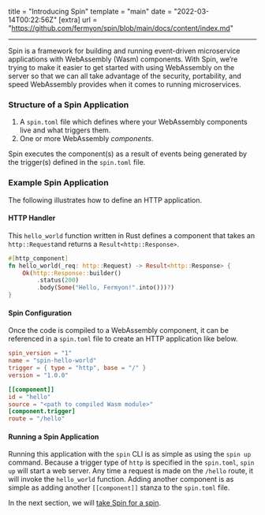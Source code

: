 title = "Introducing Spin"
template = "main"
date = "2022-03-14T00:22:56Z"
[extra]
url = "https://github.com/fermyon/spin/blob/main/docs/content/index.md"

---

Spin is a framework for building and running event-driven microservice applications
with WebAssembly (Wasm) components. With Spin, we’re trying to make it easier to get
started with using WebAssembly on the server so that we can all take advantage of the
security, portability, and speed WebAssembly provides when it comes to running
microservices.

### Structure of a Spin Application

1. A `spin.toml` file which defines where your WebAssembly components live and what
   triggers them.
2. One or more WebAssembly _components_.

Spin executes the component(s) as a result of events being generated by the trigger(s)
defined in the `spin.toml` file.

### Example Spin Application

The following illustrates how to define an HTTP application.

#### HTTP Handler

This `hello_world` function written in Rust defines a component that takes an `http::Request`and returns a `Result<http::Response>`.

```rust
#[http_component]​
fn hello_world(_req: http::Request) -> Result<http::Response> {​
    Ok(http::Response::builder()​
        .status(200)​
        .body(Some("Hello, Fermyon!".into()))?)​
}​
```

#### Spin Configuration

Once the code is compiled to a WebAssembly component, it can be referenced in a `spin.toml`
file to create an HTTP application like below.

```toml
spin_version = "1"
name = "spin-hello-world"
trigger = { type = "http", base = "/" }
version = "1.0.0"

[[component]]
id = "hello"
source = "<path to compiled Wasm module>"
[component.trigger]
route = "/hello"
```

#### Running a Spin Application

Running this application with the `spin` CLI is as simple as using the `spin up` command.
Because a trigger type of `http` is specified in the `spin.toml`, `spin up` will start
a web server. Any time a request is made on the `/hello` route, it will invoke the
`hello_world` function. Adding another component is as simple as adding another `[[component]]`
stanza to the `spin.toml` file.

In the next section, we will [take Spin for a spin](/quickstart).
